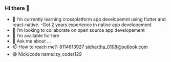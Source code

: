 ### Hi there 👋
 - 🌱 I’m currently learning crossplatform app developemnt using flutter and react-native.
 -Got 2 years experience in native app developement
- 👯 I’m looking to collaborate on open source app developement
- 🤔 I’m available for hire
- 💬 Ask me about ...
- 📫 How to reach me?: 8114613927 sidhartha_0108@outlook.com
- 😄 Nick/code name:lzy_coder129
<!--
**sidharthasekhar129/sidharthasekhar129** is a ✨ _special_ ✨ repository because its `README.md` (this file) appears on your GitHub profile.

Here are some ideas to get you started:

- 🔭 I’m currently working on ...
- 🌱 I’m currently learning ...
- 👯 I’m looking to collaborate on ...
- 🤔 I’m looking for help with ...
- 💬 Ask me about ...
- 📫 How to reach me: ...
- 😄 Pronouns: ...
- ⚡ Fun fact: ...
-->
